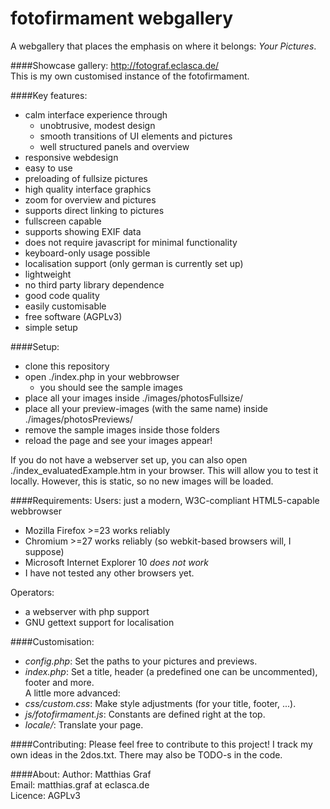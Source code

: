 fotofirmament webgallery
=============

A webgallery that places the emphasis on where it belongs: *Your Pictures*.

####Showcase gallery:
http://fotograf.eclasca.de/<br/>
This is my own customised instance of the fotofirmament.

####Key features:
* calm interface experience through
  * unobtrusive, modest design
  * smooth transitions of UI elements and pictures
  * well structured panels and overview
* responsive webdesign
* easy to use
* preloading of fullsize pictures
* high quality interface graphics
* zoom for overview and pictures
* supports direct linking to pictures
* fullscreen capable
* supports showing EXIF data
* does not require javascript for minimal functionality
* keyboard-only usage possible
* localisation support (only german is currently set up)
* lightweight
* no third party library dependence
* good code quality
* easily customisable
* free software (AGPLv3)
* simple setup

####Setup:
* clone this repository
* open ./index.php in your webbrowser
  * you should see the sample images
* place all your images inside ./images/photosFullsize/
* place all your preview-images (with the same name) inside ./images/photosPreviews/
* remove the sample images inside those folders
* reload the page and see your images appear!

If you do not have a webserver set up, you can also open ./index_evaluatedExample.htm in your browser. This will allow you to test it locally. However, this is static, so no new images will be loaded.

####Requirements:
Users: just a modern, W3C-compliant HTML5-capable webbrowser
* Mozilla Firefox >=23 works reliably
* Chromium >=27 works reliably (so webkit-based browsers will, I suppose)
* Microsoft Internet Explorer 10 *does not work*
* I have not tested any other browsers yet.

Operators:
* a webserver with php support
* GNU gettext support for localisation

####Customisation:
* *config.php*: Set the paths to your pictures and previews.
* *index.php*: Set a title, header (a predefined one can be uncommented), footer and more.
<br/>A little more advanced:
* *css/custom.css*: Make style adjustments (for your title, footer, ...).
* *js/fotofirmament.js*: Constants are defined right at the top. 
* *locale/*: Translate your page.

####Contributing:
Please feel free to contribute to this project!
I track my own ideas in the 2dos.txt. There may also be TODO-s in the code.

####About:
Author: Matthias Graf<br/>
Email: matthias.graf at eclasca.de<br/>
Licence: AGPLv3
